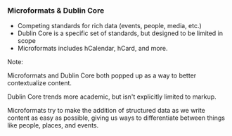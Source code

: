 ### Microformats & Dublin Core

* Competing standards for rich data (events, people, media, etc.)
* Dublin Core is a specific set of standards, but designed to be limited in scope <!-- .element: class="fragment" -->
* Microformats includes hCalendar, hCard, and more. <!-- .element: class="fragment" -->

Note:

Microformats and Dublin Core both popped up as a way to better contextualize content.

Dublin Core trends more academic, but isn't explicitly limited to markup.

Microformats try to make the addition of structured data as we write content as easy as possible, giving us ways to differentiate between things like people, places, and events.
